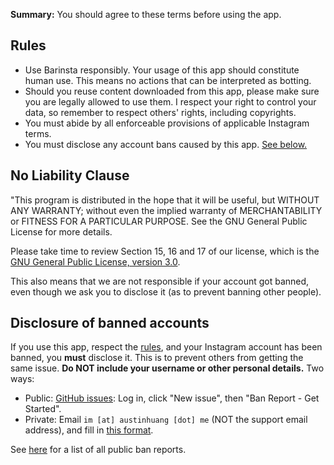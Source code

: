 **Summary:** You should agree to these terms before using the app.

## Rules

* Use Barinsta responsibly. Your usage of this app should constitute human use. This means no actions that can be interpreted as botting.
* Should you reuse content downloaded from this app, please make sure you are legally allowed to use them. I respect your right to control your data, so remember to respect others' rights, including copyrights.
* You must abide by all enforceable provisions of applicable Instagram terms.
* You must disclose any account bans caused by this app. [See below.](#disclosure-of-banned-accounts)

## No Liability Clause

"This program is distributed in the hope that it will be useful, but WITHOUT ANY WARRANTY; without even the implied warranty of MERCHANTABILITY or FITNESS FOR A PARTICULAR PURPOSE.  See the GNU General Public License for more details.

Please take time to review Section 15, 16 and 17 of our license, which is the [GNU General Public License, version 3.0](https://www.gnu.org/licenses/gpl-3.0.html).

This also means that we are not responsible if your account got banned, even though we ask you to disclose it (as to prevent banning other people).

## Disclosure of banned accounts

If you use this app, respect the [rules](#rules), and your Instagram account has been banned, you **must** disclose it. This is to prevent others from getting the same issue. **Do NOT include your username or other personal details.** Two ways:

* Public: [GitHub issues](https://github.com/austinhuang0131/barinsta/issues): Log in, click "New issue", then "Ban Report - Get Started".
* Private: Email `im [at] austinhuang [dot] me` (NOT the support email address), and fill in [this format](https://raw.githubusercontent.com/austinhuang0131/barinsta/master/.github/ISSUE_TEMPLATE/ban_report.md).

See [here](https://github.com/austinhuang0131/barinsta/issues?q=is%3Aissue+label%3A%22BAN+REPORT%22) for a list of all public ban reports.

